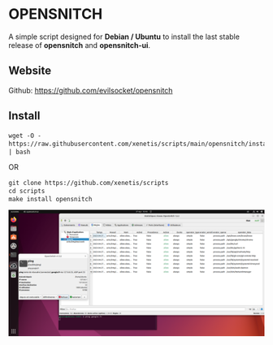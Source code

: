 # OPENSNITCH

A simple script designed for **Debian / Ubuntu** to install the last stable release of **opensnitch** and **opensnitch-ui**.

## Website

Github: https://github.com/evilsocket/opensnitch

## Install 

````shell
wget -O - https://raw.githubusercontent.com/xenetis/scripts/main/opensnitch/install.sh | bash
````
OR 
````shell
git clone https://github.com/xenetis/scripts
cd scripts
make install opensnitch
````

<p align="center">
  <img src="https://raw.githubusercontent.com/xenetis/scripts/main/opensnitch/screenshot.png" alt="OpenSnitch"/>
</p>